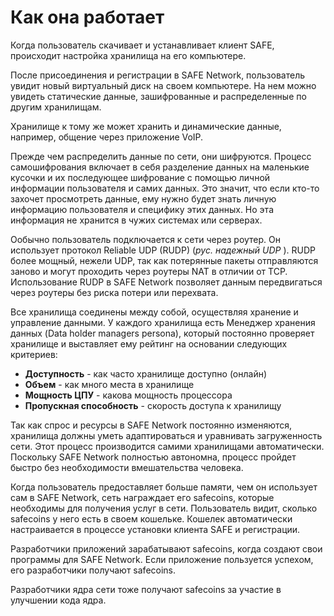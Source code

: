 # Как она работает

Когда пользователь скачивает и устанавливает клиент SAFE, происходит настройка хранилища на его компьютере.

После присоединения и регистрации в SAFE Network, пользователь увидит новый виртуальный диск на своем компьютере. На нем можно увидеть статические данные, зашифрованные и распределенные по другим хранилищам.

Хранилище к тому же может хранить и динамические данные, например, общение через приложение VoIP.

Прежде чем распределить данные по сети, они шифруются. Процесс самошифрования включает в себя разделение данных на маленькие кусочки и их последующее шифрование с помощью личной информации пользователя и самих данных. Это значит, что если кто-то захочет просмотреть данные, ему нужно будет знать личную информацию пользователя и специфику этих данных. Но эта информация не хранится в чужих системах или серверах.

Ообычно пользователь подключается к сети через роутер. Он использует протокол Reliable UDP (RUDP) (*рус. надежный UDP* ). RUDP более мощный, нежели UDP, так как потерянные пакеты отправляются заново и могут проходить через роутеры NAT в отличии от TCP. Использование RUDP в SAFE Network позволяет данным передвигаться через роутеры без риска потери или перехвата.

Все хранилища соединены между собой, осуществляя хранение и управление данными. У каждого хранилища есть Менеджер хранения данных (Data holder managers persona), который постоянно проверяет хранилище и выставляет ему рейтинг на основании следующих критериев:

* **Доступность** - как часто хранилище доступно (онлайн)
* **Объем** - как много места в хранилище
* **Мощность ЦПУ** - какова мощность процессора
* **Пропускная способность** - скорость доступа к хранилищу

Так как спрос и ресурсы в SAFE Network постоянно изменяются, хранилища должны уметь адаптироваться и уравнивать загруженность сети. Этот процесс производится самими хранилищами автоматически. Поскольку SAFE Network полностью автономна, процесс пройдет быстро без необходимости вмешательства человека.

Когда пользователь предоставляет больше памяти, чем он использует сам в SAFE Network, сеть награждает его safecoins, которые необходимы для получения услуг в сети. Пользователь видит, сколько safecoins у него есть в своем кошельке. Кошелек автоматически настраивается в процессе установки клиента SAFE и регистрации.

Разработчики приложений зарабатывают safecoins, когда создают свои программы для SAFE Network. Если приложение пользуется успехом, его разработчики получают safecoins.

Разработчики ядра сети тоже получают safecoins за участие в улучшении кода ядра.
